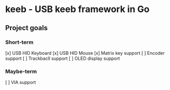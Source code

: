 # keeb - USB keeb framework in Go

## Project goals

### Short-term

[x] USB HID Keyboard
[x] USB HID Mouse
[x] Matrix key support
[ ] Encoder support
[ ] Trackbacll support
[ ] OLED display support

### Maybe-term

[ ] VIA support